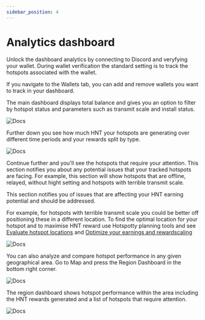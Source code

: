 ```yaml
---
sidebar_position: 4
---
```


# Analytics dashboard

Unlock the dashboard analytics by connecting to Discord and veryfying your wallet. During wallet verification the standard setting is to track the hotspots associated with the wallet.

If you navigate to the Wallets tab, you can add and remove wallets you want to track in your dashboard.

The main dashboard displays total balance and gives you an option to filter by hotspot status and parameters such as transmit scale and install status.

![Docs](/img/docs/getting-started/dashboard-1.png)

Further down you see how much HNT your hotspots are generating over different time periods and your rewards split by type.

![Docs](/img/docs/getting-started/dashboard-2-rewards.png)

Continue further and you'll see the hotspots that require your attention. This section notifies you about any potential issues that your tracked hotspots are facing. For example, this section will show hotspots that are offline, relayed, without hight setting and hotspots with terrible transmit scale.

This section notifies you of issues that are affecting your HNT earning potential and should be addressed. 

For example, for hotspots with terrible transmit scale you could be better off positioning these in a different location. To find the optimal location for your hotspot and to maximise HNT reward use Hotspotty planning tools and see [Evaluate hotspot locations](../expand-the-network/evaluate-hotspot-locations.md) and [Optimize your earnings and rewardscaling](../documentation/docs/expand-the-network/optimize-your-earnings-and-reward-scaling.md)

![Docs](/img/docs/getting-started/dashboard-3.png)

You can also analyze and compare hotspot performance in any given geographical area. Go to Map and press the Region Dashboard in the bottom right corner.

![Docs](/img/docs/getting-started/dashboard-region-4.png)

The region dashboard shows hotspot performance within the area including the HNT rewards generated and a list of hotspots that require attention.

![Docs](/img/docs/getting-started/dashboard-region-5.png)

